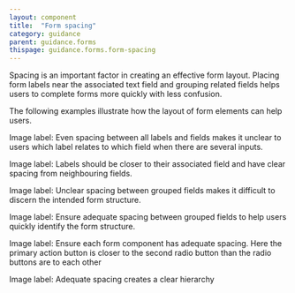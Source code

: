 ```yaml
---
layout: component
title:  "Form spacing"
category: guidance
parent: guidance.forms
thispage: guidance.forms.form-spacing
---
```


Spacing is an important factor in creating an effective form layout. Placing form labels near the associated text field and grouping related fields helps users to complete forms more quickly with less confusion.

The following examples illustrate how the layout of form elements can help users.

Image label: Even spacing between all labels and fields makes it unclear to users which label relates to which field when there are several inputs.

Image label: Labels should be closer to their associated field and have clear spacing from neighbouring fields.

Image label: Unclear spacing between grouped fields makes it difficult to discern the intended form structure.

Image label: Ensure adequate spacing between grouped fields to help users quickly identify the form structure.

Image label: Ensure each form component has adequate spacing. Here the primary action button is closer to the second radio button than the radio buttons are to each other

Image label: Adequate spacing creates a clear hierarchy
